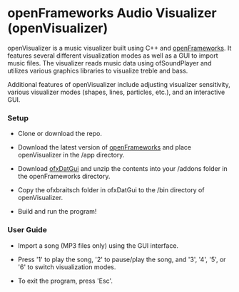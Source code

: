 # openFrameworks Audio Visualizer (openVisualizer)

openVisualizer is a music visualizer built using C++ and [openFrameworks](http://openframeworks.cc). It features several different visualization modes as well as a GUI to import music files. The visualizer reads music data using ofSoundPlayer and utilizes various graphics libraries to visualize treble and bass.

Additional features of openVisualizer include adjusting visualizer sensitivity, various visualizer modes (shapes, lines, particles, etc.), and an interactive GUI.

### __Setup__
* Clone or download the repo.

* Download the latest version of [openFrameworks](http://openframeworks.cc/) and place openVisualizer in the /app directory.

* Download [ofxDatGui](https://github.com/braitsch/ofxDatGui) and unzip the contents into your /addons folder in the openFrameworks directory.

* Copy the ofxbraitsch folder in ofxDatGui to the /bin directory of openVisualizer.

* Build and run the program!

### __User Guide__
* Import a song (MP3 files only) using the GUI interface.

* Press '1' to play the song, '2' to pause/play the song, and '3', '4', '5', or '6' to switch visualization modes.

* To exit the program, press 'Esc'.



